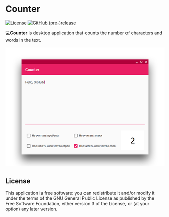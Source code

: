 # Counter
[![License](https://img.shields.io/github/license/DionysusBenstein/Counter.svg)](https://github.com/DionysusBenstein/Counter/blob/master/LICENSE)
[![GitHub (pre-)release](https://img.shields.io/github/release/DionysusBenstein/Counter.svg)](https://github.com/DionysusBenstein/Counter/releases)



💻<b>Counter</b> is desktop application that counts the number of characters and words in the text.

![Screenshot](https://github.com/DionysusBenstein/Counter/raw/master/images/Screenshot.png) 
 
 ## License

This application is free software: you can redistribute it and/or modify it under the terms of the GNU General Public License as published by the Free Software Foundation, either version 3 of the License, or (at your option) any later version.
